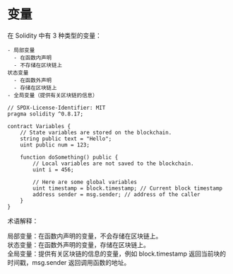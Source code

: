 # 变量

在 Solidity 中有 3 种类型的变量：

```
- 局部变量
  - 在函数内声明
  - 不存储在区块链上
状态变量
  - 在函数外声明
  - 存储在区块链上
- 全局变量（提供有关区块链的信息）
```


```
// SPDX-License-Identifier: MIT
pragma solidity ^0.8.17;

contract Variables {
    // State variables are stored on the blockchain.
    string public text = "Hello";
    uint public num = 123;

    function doSomething() public {
        // Local variables are not saved to the blockchain.
        uint i = 456;

        // Here are some global variables
        uint timestamp = block.timestamp; // Current block timestamp
        address sender = msg.sender; // address of the caller
    }
}

```
术语解释：

局部变量：在函数内声明的变量，不会存储在区块链上。\
状态变量：在函数外声明的变量，存储在区块链上。\
全局变量：提供有关区块链的信息的变量，例如 block.timestamp 返回当前块的时间戳，msg.sender 返回调用函数的地址。
